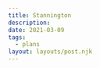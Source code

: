 ```yaml
---
title: Stannington
description: 
date: 2021-03-09
tags:
  - plans
layout: layouts/post.njk
---
```


